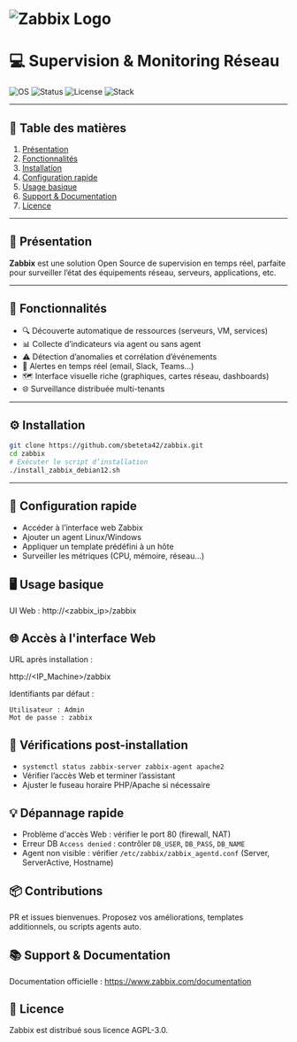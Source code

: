 # ![Zabbix Logo](https://www.laintimes.com/wp-content/uploads/2017/05/zabbix-logo.png) 
# 💻 Supervision & Monitoring Réseau 

![OS](https://img.shields.io/badge/OS-Debian%20|%20Ubuntu%20|%20CentOS-blue)
![Status](https://img.shields.io/badge/Status-Lab%20Ready-success)
![License](https://img.shields.io/badge/License-AGPL--3.0-red)
![Stack](https://img.shields.io/badge/Stack-Zabbix%20Server%20|%20Agent%20|%20Web-orange)

---

## 📑 Table des matières
1. [Présentation](#-présentation)
2. [Fonctionnalités](#-fonctionnalités)
3. [Installation](#-installation)
4. [Configuration rapide](#-configuration-rapide)
5. [Usage basique](#-usage-basique)
6. [Support & Documentation](#-support--documentation)
7. [Licence](#-licence)

---

## 📖 Présentation
**Zabbix** est une solution Open Source de supervision en temps réel, parfaite pour surveiller l’état des équipements réseau, serveurs, applications, etc.

---

## 🚀 Fonctionnalités
- 🔍 Découverte automatique de ressources (serveurs, VM, services)
- 📊 Collecte d’indicateurs via agent ou sans agent
- ⚠️ Détection d’anomalies et corrélation d’événements
- 📢 Alertes en temps réel (email, Slack, Teams…)
- 🗺️ Interface visuelle riche (graphiques, cartes réseau, dashboards)
- 🌐 Surveillance distribuée multi-tenants

---

## ⚙️ Installation
```bash
git clone https://github.com/sbeteta42/zabbix.git
cd zabbix
# Exécuter le script d’installation
./install_zabbix_debian12.sh
```
---

## 🔧 Configuration rapide
- Accéder à l’interface web Zabbix
- Ajouter un agent Linux/Windows
- Appliquer un template prédéfini à un hôte
- Surveiller les métriques (CPU, mémoire, réseau…)

## 🖥️ Usage basique
UI Web : http://<zabbix_ip>/zabbix
## 🌐 Accès à l'interface Web
URL après installation :

http://<IP_Machine>/zabbix

Identifiants par défaut :
```
Utilisateur : Admin
Mot de passe : zabbix
```
## 🔐 Vérifications post-installation
- `systemctl status zabbix-server zabbix-agent apache2`
- Vérifier l’accès Web et terminer l’assistant
- Ajuster le fuseau horaire PHP/Apache si nécessaire

## 💡 Dépannage rapide
- Problème d'accès Web : vérifier le port 80 (firewall, NAT)
- Erreur DB `Access denied` : contrôler `DB_USER`, `DB_PASS`, `DB_NAME`
- Agent non visible : vérifier `/etc/zabbix/zabbix_agentd.conf` (Server, ServerActive, Hostname)

## 📦 Contributions
PR et issues bienvenues. Proposez vos améliorations, templates additionnels, ou scripts agents auto.

## 📚 Support & Documentation
Documentation officielle : https://www.zabbix.com/documentation

## 📜 Licence
Zabbix est distribué sous licence AGPL-3.0.
